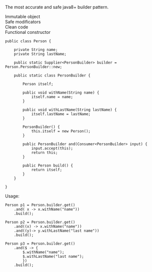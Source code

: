 The most accurate and safe java8+ builder pattern.

Immutable object <br>
Safe modificators <br>
Clean code <br>
Functional constructor <br>

    public class Person {
    
        private String name;
        private String lastName;
    
        public static Supplier<PersonBuilder> builder = Person.PersonBuilder::new;
    
        public static class PersonBuilder {
    
            Person itself;
    
            public void withName(String name) {
                itself.name = name;
            }
    
            public void withLastName(String lastName) {
                itself.lastName = lastName;
            }
    
            PersonBuilder() {
                this.itself = new Person();
            }
    
            public PersonBuilder and(Consumer<PersonBuilder> input) {
                input.accept(this);
                return this;
            }
    
            public Person build() {
                return itself;
            }
        }
    
    }

Usage:

    Person p1 = Person.builder.get()
        .and( x -> x.withName("name"))
        .build();

    Person p2 = Person.builder.get()
        .and((x) -> x.withName("name"))
        .and((y)-> y.withLastName("last name"))
        .build();

    Person p3 = Person.builder.get()
        .and($ -> {
            $.withName("name");
            $.withLastName("last name");
            })
        .build();
